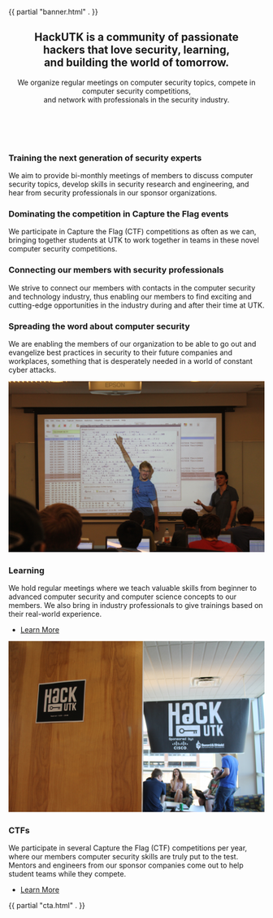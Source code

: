 ---
---

{{ partial "banner.html" . }}

<section id="main" class="container">
<section class="box special">
	<header class="major">
	<h2>HackUTK is a community of passionate
	<br />
	hackers that love security, learning,
	<br />
	and building the world of tomorrow.</h2>
	<p>We organize regular meetings on computer security topics, compete in computer security competitions,
		<br /> and network with professionals in the security industry.</p>
	</header>
	<span class="image featured"><img src="images/headers/members2016.png" alt="" /></span>
</section>
<section class="box special features">
	<div class="features-row">
		<section>
			<span class="icon major fa-university accent2"></span>
			<h3>Training the next generation of security experts</h3>
			<p>We aim to provide bi-monthly meetings of members to discuss computer security topics, develop skills in security research and engineering, and hear from security professionals in our sponsor organizations.</p>
		</section>
		<section>
			<span class="icon major fa-code accent3"></span>
			<h3>Dominating the competition in Capture the Flag events</h3>
			<p>We participate in Capture the Flag (CTF) competitions as often as we can, bringing together students at UTK to work together in teams in these novel computer security competitions.</p>
		</section>
	</div>
	<div class="features-row">
		<section>
			<span class="icon major fa-users accent4"></span>
			<h3>Connecting our members with security professionals</h3>
			<p>We strive to connect our members with contacts in the computer security and technology industry, thus enabling our members to find exciting and cutting-edge opportunities in the industry during and after their time at UTK.</p>
		</section>
		<section>
			<span class="icon major fa-lock accent5"></span>
			<h3>Spreading the word about computer security</h3>
			<p>We are enabling the members of our organization to be able to go out and evangelize best practices in security to their future companies and workplaces, something that is desperately needed in a world of constant cyber attacks.</p>
		</section>
	</div>
</section>
<div class="row">
	<div class="6u 12u(narrower)">
		<section class="box special">
			<span class="image featured"><img src="images/carousel/teaching.jpg" alt="" /></span>
			<h3>Learning</h3>
			<p>We hold regular meetings where we teach valuable skills from beginner to advanced computer security and computer science concepts to our members. We also bring in industry professionals to give trainings based on their real-world experience.</p>
			<ul class="actions">
				<li><a href="meetings.html" class="button alt">Learn More</a></li>
			</ul>
		</section>
	</div>
	<div class="6u 12u(narrower)">
		<section class="box special">
			<span class="image featured"><img src="images/carousel/IMG_7371.jpg" alt="" /></span>
			<h3>CTFs</h3>
			<p>We participate in several Capture the Flag (CTF) competitions per year, where our members computer security skills are truly put to the test. Mentors and engineers from our sponsor companies come out to help student teams while they compete.</p>
			<ul class="actions">
				<li><a href="calendar.html" class="button alt">Learn More</a></li>
			</ul>
		</section>
	</div>
</div>

</section>

{{ partial "cta.html" . }}
